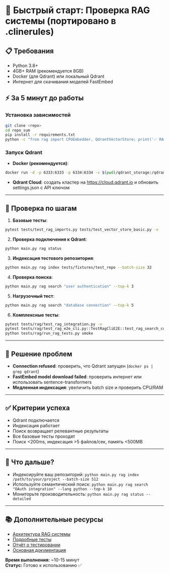 # 🚀 Быстрый старт: Проверка RAG системы (портировано в .clinerules)

## 📋 Требования
- Python 3.8+
- 4GB+ RAM (рекомендуется 8GB)
- Docker (для Qdrant) или локальный Qdrant
- Интернет для скачивания моделей FastEmbed

## ⚡ За 5 минут до работы

### Установка зависимостей
```bash
git clone <repo>
cd repo_sum
pip install -r requirements.txt
python -c "from rag import CPUEmbedder, QdrantVectorStore; print('✅ RAG импорты работают')"
```

### Запуск Qdrant
- **Docker (рекомендуется)**:
```bash
docker run -d -p 6333:6333 -p 6334:6334 -v $(pwd)/qdrant_storage:/qdrant/storage qdrant/qdrant
```
- **Qdrant Cloud**: создать кластер на https://cloud.qdrant.io и обновить settings.json с API ключом

---

## 🧪 Проверка по шагам
1. **Базовые тесты**:
```bash
pytest tests/test_rag_imports.py tests/test_vector_store_basic.py -v
```
2. **Проверка подключения к Qdrant**:
```bash
python main.py rag status
```
3. **Индексация тестового репозитория**:
```bash
python main.py rag index tests/fixtures/test_repo --batch-size 32
```
4. **Проверка поиска**:
```bash
python main.py rag search "user authentication" --top-k 3
```
5. **Нагрузочный тест**:
```bash
python main.py rag search "database connection" --top-k 5
```
6. **Комплексные тесты**:
```bash
pytest tests/rag/test_rag_integration.py -v
pytest tests/rag/test_rag_e2e_cli.py::TestRagCliE2E::test_rag_search_command -v
python tests/rag/run_rag_tests.py smoke
```

---

## 🐛 Решение проблем
- **Connection refused**: проверить, что Qdrant запущен (`docker ps | grep qdrant`)
- **FastEmbed model download failed**: проверить интернет или использовать sentence-transformers
- **Медленная индексация**: увеличить batch size и проверить CPU/RAM

---

## ✅ Критерии успеха
- Qdrant подключается
- Индексация работает
- Поиск возвращает релевантные результаты
- Все базовые тесты проходят
- Поиск <200ms, индексация >5 файлов/сек, память <500MB

---

## 🎯 Что дальше?
- Индексируйте ваш репозиторий: `python main.py rag index /path/to/your/project --batch-size 512`
- Используйте семантический поиск: `python main.py rag search "OAuth integration" --lang python --top-k 10`
- Мониторьте производительность: `python main.py rag status --detailed`

---

## 📚 Дополнительные ресурсы
- [Архитектура RAG системы](.clinerules/RAG_architecture.md)
- [Подробные тесты](tests/rag/README.md)
- [Отчёт о тестировании](tests/rag/test_report.md)
- [Основная документация](README.md)

**Время выполнения:** ~10-15 минут  
**Статус:** Готово к использованию ✅
